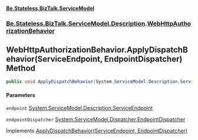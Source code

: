 #### [Be.Stateless.BizTalk.ServiceModel](README.md 'README')
### [Be.Stateless.BizTalk.ServiceModel.Description](Be.Stateless.BizTalk.ServiceModel.Description.md 'Be.Stateless.BizTalk.ServiceModel.Description').[WebHttpAuthorizationBehavior](WebHttpAuthorizationBehavior.md 'Be.Stateless.BizTalk.ServiceModel.Description.WebHttpAuthorizationBehavior')

## WebHttpAuthorizationBehavior.ApplyDispatchBehavior(ServiceEndpoint, EndpointDispatcher) Method

```csharp
public void ApplyDispatchBehavior(System.ServiceModel.Description.ServiceEndpoint endpoint, System.ServiceModel.Dispatcher.EndpointDispatcher endpointDispatcher);
```
#### Parameters

<a name='Be.Stateless.BizTalk.ServiceModel.Description.WebHttpAuthorizationBehavior.ApplyDispatchBehavior(System.ServiceModel.Description.ServiceEndpoint,System.ServiceModel.Dispatcher.EndpointDispatcher).endpoint'></a>

`endpoint` [System.ServiceModel.Description.ServiceEndpoint](https://docs.microsoft.com/en-us/dotnet/api/System.ServiceModel.Description.ServiceEndpoint 'System.ServiceModel.Description.ServiceEndpoint')

<a name='Be.Stateless.BizTalk.ServiceModel.Description.WebHttpAuthorizationBehavior.ApplyDispatchBehavior(System.ServiceModel.Description.ServiceEndpoint,System.ServiceModel.Dispatcher.EndpointDispatcher).endpointDispatcher'></a>

`endpointDispatcher` [System.ServiceModel.Dispatcher.EndpointDispatcher](https://docs.microsoft.com/en-us/dotnet/api/System.ServiceModel.Dispatcher.EndpointDispatcher 'System.ServiceModel.Dispatcher.EndpointDispatcher')

Implements [ApplyDispatchBehavior(ServiceEndpoint, EndpointDispatcher)](https://docs.microsoft.com/en-us/dotnet/api/System.ServiceModel.Description.IEndpointBehavior.ApplyDispatchBehavior#System_ServiceModel_Description_IEndpointBehavior_ApplyDispatchBehavior_System_ServiceModel_Description_ServiceEndpoint,System_ServiceModel_Dispatcher_EndpointDispatcher_ 'System.ServiceModel.Description.IEndpointBehavior.ApplyDispatchBehavior(System.ServiceModel.Description.ServiceEndpoint,System.ServiceModel.Dispatcher.EndpointDispatcher)')